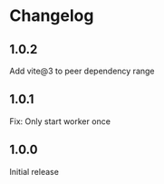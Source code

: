 # Changelog

## 1.0.2

Add vite@3 to peer dependency range

## 1.0.1

Fix: Only start worker once

## 1.0.0

Initial release

